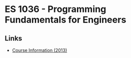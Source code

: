 ES 1036 - Programming Fundamentals for Engineers
================

## Links

* [Course Information (2013)](http://www.westerncalendar.uwo.ca/2013/pg907.html#34456)